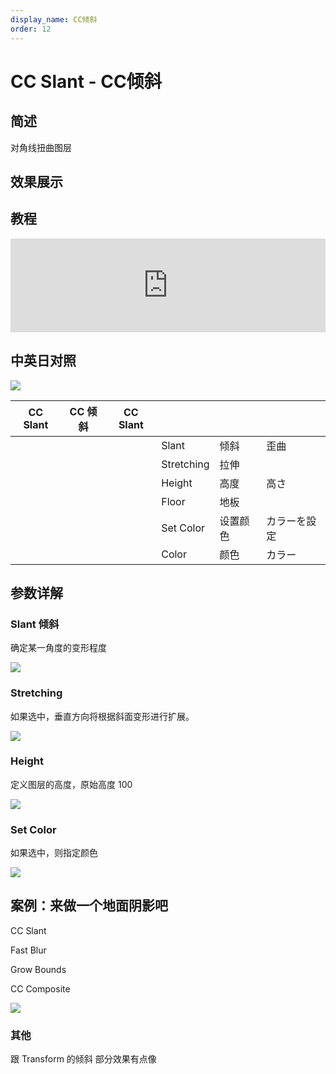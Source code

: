 ```yaml
---
display_name: CC倾斜
order: 12
---
```


# CC Slant - CC倾斜

## 简述

对角线扭曲图层

## 效果展示

## 教程

<iframe src="https://player.bilibili.com/player.html?bvid=BV1e34y1X7Vj&page=68&high_quality=1" width="100%" allowfullscreen="allowfullscreen" frameborder="0"></iframe>

## 中英日对照

![](https://mir.yuelili.com/user/AE/effects/AE-Effects-Distort-CC_Slant.png)

| CC Slant | CC 倾斜 | CC Slant |            |          |              |
| -------- | ------- | -------- | ---------- | -------- | ------------ |
|          |         |          | Slant      | 倾斜     | 歪曲         |
|          |         |          | Stretching | 拉伸     |              |
|          |         |          | Height     | 高度     | 高さ         |
|          |         |          | Floor      | 地板     |              |
|          |         |          | Set Color  | 设置颜色 | カラーを設定 |
|          |         |          | Color      | 颜色     | カラー       |

## 参数详解

### Slant 倾斜

确定某一角度的变形程度

![](https://cdn.yuelili.com/20211223001553.png)

### Stretching

如果选中，垂直方向将根据斜面变形进行扩展。

![](https://cdn.yuelili.com/20211223001621.png)

### Height

定义图层的高度，原始高度 100

![](https://cdn.yuelili.com/20211223001634.png)

### Set Color

如果选中，则指定颜色

![](https://cdn.yuelili.com/20211223001709.png)

## 案例：来做一个地面阴影吧

CC Slant

Fast Blur

Grow Bounds

CC Composite

![](https://cdn.yuelili.com/20211223002448.png)

### 其他

跟 Transform 的倾斜 部分效果有点像
